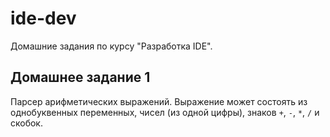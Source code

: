 # ide-dev
Домашние задания по курсу "Разработка IDE".

## Домашнее задание 1
Парсер арифметических выражений. Выражение может состоять из однобуквенных переменных, чисел (из одной цифры), знаков `+`, `-`, `*`, `/`  и скобок.